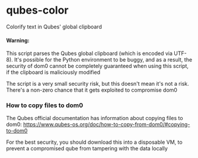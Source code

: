 # qubes-color
Colorify text in Qubes' global clipboard

#### Warning:

This script parses the Qubes global clipboard (which is encoded via UTF-8). It's possible for the Python environment to be buggy, and as a result, the security of dom0 cannot be completely guaranteed when using this script, if the clipboard is maliciously modified

The script is a very small security risk, but this doesn't mean it's not a risk. There's a non-zero chance that it gets exploited to compromise dom0

### How to copy files to dom0

The Qubes official documentation has information about copying files to dom0: https://www.qubes-os.org/doc/how-to-copy-from-dom0/#copying-to-dom0

For the best security, you should download this into a disposable VM, to prevent a compromised qube from tampering with the data locally
